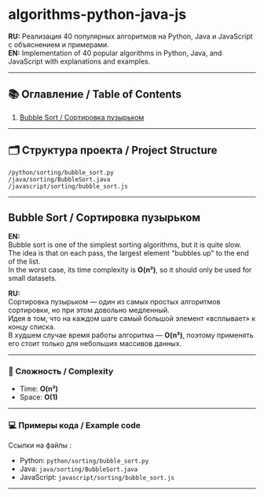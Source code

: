 # algorithms-python-java-js
**RU:** Реализация 40 популярных алгоритмов на Python, Java и JavaScript с объяснением и примерами.  
**EN:** Implementation of 40 popular algorithms in Python, Java, and JavaScript with explanations and examples.

---

## 📚 Оглавление / Table of Contents
1. [Bubble Sort / Сортировка пузырьком](#bubble-sort--сортировка-пузырьком)


---

## 🗂 Структура проекта / Project Structure
```
/python/sorting/bubble_sort.py
/java/sorting/BubbleSort.java
/javascript/sorting/bubble_sort.js

```

---

## Bubble Sort / Сортировка пузырьком

**EN:**  
Bubble sort is one of the simplest sorting algorithms, but it is quite slow.  
The idea is that on each pass, the largest element "bubbles up" to the end of the list.  
In the worst case, its time complexity is **O(n²)**, so it should only be used for small datasets.

**RU:**  
Сортировка пузырьком — один из самых простых алгоритмов сортировки, но при этом довольно медленный.  
Идея в том, что на каждом шаге самый большой элемент «всплывает» к концу списка.  
В худшем случае время работы алгоритма — **O(n²)**, поэтому применять его стоит только для небольших массивов данных.

---

### 📌 Сложность / Complexity
- Time: **O(n²)**
- Space: **O(1)**

---

### 💻 Примеры кода / Example code
Ссылки на файлы :
- Python: `python/sorting/bubble_sort.py`
- Java: `java/sorting/BubbleSort.java`
- JavaScript: `javascript/sorting/bubble_sort.js`

---